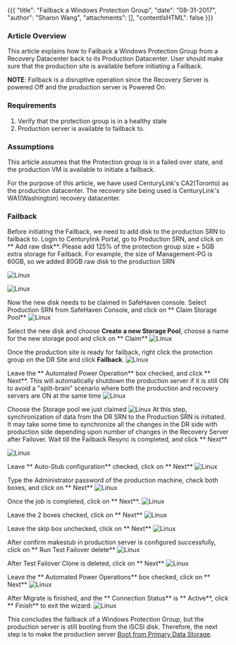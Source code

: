 {{{
  "title": "Failback a Windows Protection Group",
  "date": "08-31-2017",
  "author": "Sharon Wang",
  "attachments": [],
  "contentIsHTML": false
}}}

### Article Overview

This article explains how to Failback a Windows Protection Group from a Recovery Datacenter back to its Production Datacenter. User should make sure that the production site is available before initiating a Failback.

**NOTE**: Failback is a disruptive operation since the Recovery Server is powered Off and the production server is Powered On.

### Requirements

1. Verify that the protection group is in a healthy state
2. Production server is available to failback to.

### Assumptions

This article assumes that the Protection group is in a failed over state, and the production VM is available to initiate a failback.

For the purpose of this article, we have used CenturyLink's CA2(Toronto) as the production datacenter. The recovery site being used is CenturyLink's WA1(Washington) recovery datacenter.

### Failback

Before initiating the Failback, we need to add disk to the production SRN to failback to. Login to Centurylink Portal, go to Production SRN, and click on ** Add raw disk**. Please add 125% of the protection group size + 5GB extra storage for Failback. For example, the size of Management-PG is 60GB, so we added 80GB raw disk to the production SRN

![Linux](../../images/SH4.0/WindowsFB/WFB3.png)

![Linux](../../images/SH4.0/WindowsFB/WFB4.png)

Now the new disk needs to be claimed in SafeHaven console. Select Production SRN from SafeHaven Console, and click on ** Claim Storage Pool**
![Linux](../../images/SH4.0/WindowsFB/WFB5.png)

Select the new disk and choose **Create a new Storage Pool**, choose a name for the new storage pool and click on ** Claim**
![Linux](../../images/SH4.0/WindowsFB/WFB6.png)

Once the production site is ready for failback, right click the protection group on the DR Site and click **Failback**.
![Linux](../../images/SH4.0/WindowsFB/WFB1.png)

Leave the ** Automated Power Operation** box checked, and click ** Next**.
This will automatically shutdown the production server if it is still ON to avoid a "split-brain" scenario where both the production and recovery servers are ON at the same time
![Linux](../../images/SH4.0/WindowsFB/WFB2.png)

Choose the Storage pool we just claimed
![Linux](../../images/SH4.0/WindowsFB/WFB7.png)
At this step, synchronization of data from the DR SRN to the Production SRN is initiated. It may take some time to synchronize all the changes in the DR side with production side depending upon number of changes in the Recovery Server after Failover.
Wait till the Failback Resync is completed, and click ** Next**

![Linux](../../images/SH4.0/WindowsFB/WFB8.png)

Leave ** Auto-Stub configuration** checked, click on ** Next**
![Linux](../../images/SH4.0/WindowsFB/WFB9.png)

Type the Administrator password of the production machine, check both boxes, and click on ** Next**
![Linux](../../images/SH4.0/WindowsFB/WFB10.png)

Once the job is completed, click on ** Next**.
![Linux](../../images/SH4.0/WindowsFB/WFB11.png)

Leave the 2 boxes checked, click on ** Next**
![Linux](../../images/SH4.0/WindowsFB/WFB12.png)

Leave the skip box unchecked, click on ** Next**
![Linux](../../images/SH4.0/WindowsFB/WFB13.png)

After confirm makestub in production server is configured successfully, click on ** Run Test Failover delete**
![Linux](../../images/SH4.0/WindowsFB/WFB14.png)

After Test Failover Clone is deleted, click on ** Next**
![Linux](../../images/SH4.0/WindowsFB/WFB15.png)

Leave the ** Automated Power Operations** box checked, click on ** Next**
![Linux](../../images/SH4.0/WindowsFB/WFB16.png)

After Migrate is finished, and the ** Connection Status** is ** Active**, click ** Finish** to exit the wizard.
![Linux](../../images/SH4.0/WindowsFB/WFB17.png)

This concludes the failback of a Windows Protection Group, but the production server is still booting from the iSCSI disk. Therefore, the next step is to make the production server [Boot from Primary Data Storage](//www.ctl.io/knowledge-base/disaster-recovery/safehaven-4/boot-from-primary-data-storage-for-a-windows-protection-group/).


